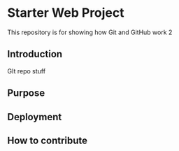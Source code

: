 # Starter Web Project

This repository is for showing how Git and GitHub work 2

## Introduction

GIt repo stuff

## Purpose

## Deployment

## How to contribute